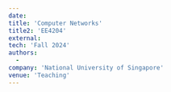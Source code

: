 ```yaml
---
date:
title: 'Computer Networks'
title2: 'EE4204'
external:
tech: 'Fall 2024'
authors:
  -
company: 'National University of Singapore'
venue: 'Teaching'
---
```

